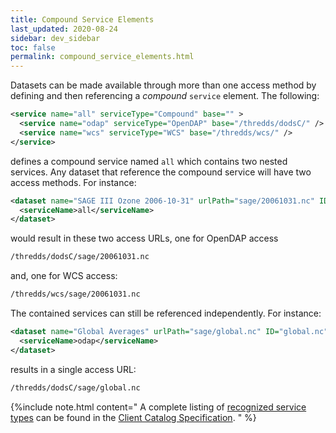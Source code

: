 ```yaml
---
title: Compound Service Elements
last_updated: 2020-08-24
sidebar: dev_sidebar
toc: false
permalink: compound_service_elements.html
---
```


Datasets can be made available through more than one access method by defining and then referencing a _compound_ `service` element. 
The following:

~~~xml
<service name="all" serviceType="Compound" base="" >
  <service name="odap" serviceType="OpenDAP" base="/thredds/dodsC/" />
  <service name="wcs" serviceType="WCS" base="/thredds/wcs/" />
</service>
~~~

defines a compound service named `all` which contains two nested services.
Any dataset that reference the compound service will have two access methods. 
For instance:

~~~xml
<dataset name="SAGE III Ozone 2006-10-31" urlPath="sage/20061031.nc" ID="20061031.nc">
  <serviceName>all</serviceName>
</dataset>
~~~

would result in these two access URLs, one for OpenDAP access 

~~~xml
/thredds/dodsC/sage/20061031.nc
~~~

and, one for WCS access:

~~~xml
/thredds/wcs/sage/20061031.nc
~~~

The contained services can still be referenced independently.
For instance:

~~~xml
<dataset name="Global Averages" urlPath="sage/global.nc" ID="global.nc">
  <serviceName>odap</serviceName>
</dataset>
~~~

results in a single access URL:

~~~xml
/thredds/dodsC/sage/global.nc
~~~

{%include note.html content="
A complete listing of [recognized service types](client_side_catalog_specification.html#service-element) can be found in the [Client Catalog Specification](client_side_catalog_specification.html).
" %}
